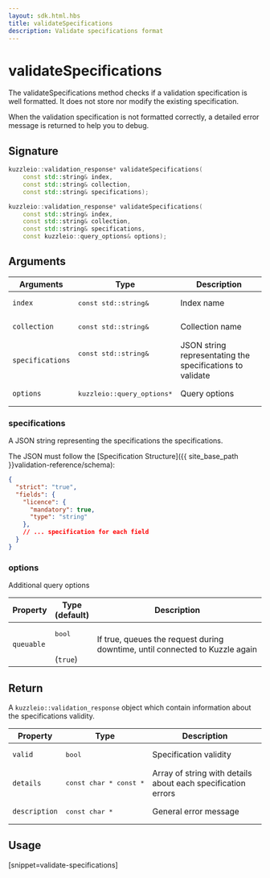 ```yaml
---
layout: sdk.html.hbs
title: validateSpecifications
description: Validate specifications format
---
```


# validateSpecifications

The validateSpecifications method checks if a validation specification is well formatted. It does not store nor modify the existing specification.

When the validation specification is not formatted correctly, a detailed error message is returned to help you to debug.

## Signature

```cpp
kuzzleio::validation_response* validateSpecifications(
    const std::string& index, 
    const std::string& collection, 
    const std::string& specifications);

kuzzleio::validation_response* validateSpecifications(
    const std::string& index, 
    const std::string& collection, 
    const std::string& specifications, 
    const kuzzleio::query_options& options);
```

## Arguments

| Arguments    | Type    | Description |
|--------------|---------|-------------|
| `index` | <pre>const std::string&</pre> | Index name    | 
| `collection` | <pre>const std::string&</pre> | Collection name    |
| `specifications` | <pre>const std::string&<pre> | JSON string representating the specifications to validate |
| `options` | <pre>kuzzleio::query_options\*</pre> | Query options    | 

### specifications

A JSON string representing the specifications the specifications.

The JSON must follow the [Specification Structure]({{ site_base_path }}validation-reference/schema):

```json
{
  "strict": "true",
  "fields": {
    "licence": {
      "mandatory": true,
      "type": "string"
    },
    // ... specification for each field
  }
}
```

### options

Additional query options

| Property     | Type<br/>(default)    | Description        |
| ---------- | ------- | --------------------------------- | 
| `queuable` | <pre>bool</pre><br/>(`true`) | If true, queues the request during downtime, until connected to Kuzzle again |

## Return

A `kuzzleio::validation_response` object which contain information about the specifications validity.

| Property   | Type    | Description        |
| ---------- | ------- | --------------------- |
| `valid` | <pre>bool</pre> | Specification validity |
| `details` | <pre>const char \* const \*</pre> | Array of string with details about each specification errors |
| `description` | <pre>const char \*</pre> | General error message |

## Usage

[snippet=validate-specifications]

